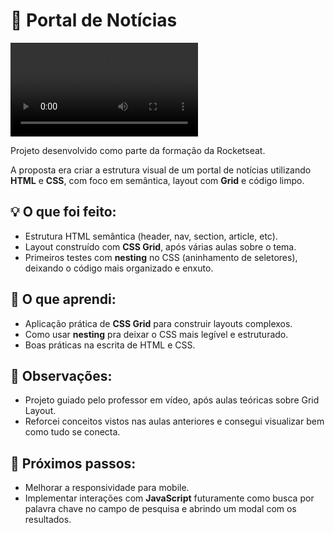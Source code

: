 # 📰 Portal de Notícias

![apresentacão do desafio](assets/capa.mp4)

Projeto desenvolvido como parte da formação da Rocketseat.

A proposta era criar a estrutura visual de um portal de notícias utilizando **HTML** e **CSS**, com foco em semântica, layout com **Grid** e código limpo.

## 💡 O que foi feito:

- Estrutura HTML semântica (header, nav, section, article, etc).
- Layout construído com **CSS Grid**, após várias aulas sobre o tema.
- Primeiros testes com **nesting** no CSS (aninhamento de seletores), deixando o código mais organizado e enxuto.

## 🚀 O que aprendi:

- Aplicação prática de **CSS Grid** para construir layouts complexos.
- Como usar **nesting** pra deixar o CSS mais legível e estruturado.
- Boas práticas na escrita de HTML e CSS.

## 📌 Observações:

- Projeto guiado pelo professor em vídeo, após aulas teóricas sobre Grid Layout.
- Reforcei conceitos vistos nas aulas anteriores e consegui visualizar bem como tudo se conecta.

## 🔧 Próximos passos:

- Melhorar a responsividade para mobile.
- Implementar interações com **JavaScript** futuramente como busca por palavra chave no campo de pesquisa e abrindo um modal com os resultados.
